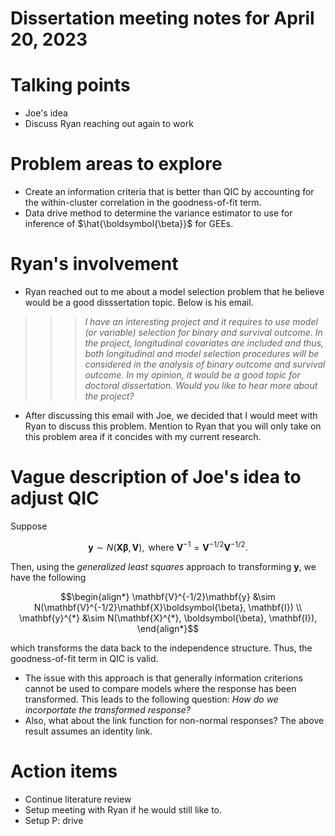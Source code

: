# Dissertation meeting notes for April 20, 2023

# Talking points
- Joe's idea
- Discuss Ryan reaching out again to work

# Problem areas to explore
- Create an information criteria that is better than QIC by accounting for the within-cluster correlation in the goodness-of-fit term.
- Data drive method to determine the variance estimator to use for inference of $\hat{\boldsymbol{\beta}}$ for GEEs.

# Ryan's involvement
- Ryan reached out to me about a model selection problem that he believe would be a good disssertation topic. Below is his email. 

>>> *I have an interesting project and it requires to use model (or variable) selection for binary and survival outcome. In the project, longitudinal covariates are included and thus, both longitudinal and model selection procedures will be considered in the analysis of binary outcome and survival outcome. In my opinion, it would be a good topic for doctoral dissertation. Would you like to hear more about the project?*

- After discussing this email with Joe, we decided that I would meet with Ryan to discuss this problem. Mention to Ryan that you will only take on this problem area if it concides with my current research. 

# Vague description of Joe's idea to adjust QIC
Suppose 
```math
\mathbf{y} \sim N(\mathbf{X}\boldsymbol{\beta}, \mathbf{V}), \text{ where } \mathbf{V}^{-1} = \mathbf{V}^{-1/2}\mathbf{V}^{-1/2}.
```
Then, using the *generalized least squares* approach to transforming $\mathbf{y}$, we have the following
```math
\begin{align*}
    \mathbf{V}^{-1/2}\mathbf{y} &\sim N(\mathbf{V}^{-1/2}\mathbf{X}\boldsymbol{\beta}, \mathbf{I}) \\
    \mathbf{y}^{*} &\sim N(\mathbf{X}^{*}, \boldsymbol{\beta}, \mathbf{I}), 
\end{align*}
```

which transforms the data back to the independence structure. Thus, the goodness-of-fit term in QIC is valid. 

- The issue with this approach is that generally information criterions cannot be used to compare models where the response has been transformed. This leads to the following question: *How do we incorportate the transformed response?*
- Also, what about the link function for non-normal responses? The above result assumes an identity link. 

# Action items
- Continue literature review
- Setup meeting with Ryan if he would still like to.
- Setup P: drive

